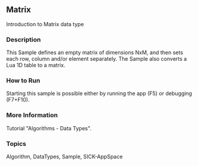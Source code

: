 ## Matrix
Introduction to Matrix data type
### Description
This Sample defines an empty matrix of dimensions NxM, and then sets
each row, column and/or element separately. The Sample also converts
a Lua 1D table to a matrix.
### How to Run
Starting this sample is possible either by running the app (F5) or
debugging (F7+F10).
### More Information
Tutorial "Algorithms - Data Types".
### Topics
Algorithm, DataTypes, Sample, SICK-AppSpace
